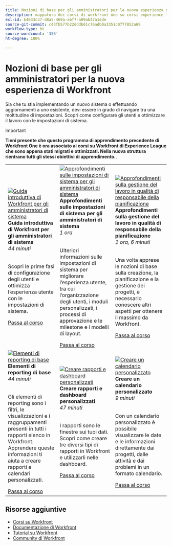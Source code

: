 ```yaml
---
title: Nozioni di base per gli amministratori per la nuova esperienza di Workfront
description: mappatura dei corsi di workfront one su corsi experience league
exl-id: b4033c37-d8a5-469a-abf7-a09ab47a1ede
source-git-commit: c43fb577b22dddb61c76adb0a3351c0777852a69
workflow-type: ht
source-wordcount: '356'
ht-degree: 100%

---
```


# Nozioni di base per gli amministratori per la nuova esperienza di Workfront

Sia che tu stia implementando un nuovo sistema o effettuando aggiornamenti a uno esistente, devi essere in grado di navigare tra una moltitudine di impostazioni. Scopri come configurare gli utenti e ottimizzare il lavoro con le impostazioni di sistema.

>[!IMPORTANT]
>
>**Tieni presente che questo programma di apprendimento precedente di Workfront One è ora associato ai corsi su Workfront di Experience League che sono appena stati migrati e ottimizzati.  Nella nuova struttura rientrano tutti gli stessi obiettivi di apprendimento.**.

<table>
  <tr>
   <td>
      <a href="https://experienceleague.adobe.com/?recommended=Workfront-A-1-2022.1.admin">
      <img alt="Guida introduttiva di Workfront per gli amministratori di sistema" src="https://cdn.experienceleague.adobe.com/thumb/get-started-with-workfront-for-system-administrators.png"/>
      </a>
      <div>
         <strong>Guida introduttiva di Workfront per gli amministratori di sistema</strong></a>
         <br/><em>44 minuti</em>
      </div>
      <p>
        <br/>
         Scopri le prime fasi di configurazione degli utenti e ottimizza l’esperienza utente con le impostazioni di sistema.
      </p>
      <a  rel="noreferrer" target="_blank" href="https://experienceleague.adobe.com/?recommended=Workfront-A-1-2022.1.admin" class="spectrum-Button spectrum-Button--primary spectrum-Button--sizeM">
      <span class="spectrum-Button-label has-no-wrap has-text-weight-bold">Passa al corso</span>
      </a>
   </td>   
   <td>
      <a href="https://experienceleague.adobe.com/?recommended=Workfront-A-1-2022.2.admin">
      <img alt="Approfondimenti sulle impostazioni di sistema per gli amministratori di sistema" src="https://cdn.experienceleague.adobe.com/thumb/further-your-system-settings-knowledge-for-system-administrators.png"/>
      </a>
      <div>
         <strong>Approfondimenti sulle impostazioni di sistema per gli amministratori di sistema</strong></a>
         <br/><em>1 ora</em>
      </div>
      <p>
        <br/>
         Ulteriori informazioni sulle impostazioni di sistema per migliorare l’esperienza utente, tra cui l’organizzazione degli utenti, i moduli personalizzati, i processi di approvazione e le milestone e i modelli di layout.
      </p>
      <a  rel="noreferrer" target="_blank" href="https://experienceleague.adobe.com/?recommended=Workfront-A-1-2022.2.admin" class="spectrum-Button spectrum-Button--primary spectrum-Button--sizeM">
      <span class="spectrum-Button-label has-no-wrap has-text-weight-bold">Passa al corso</span>
      </a>
   </td>
    <td>
      <a href="https://experienceleague.adobe.com/?recommended=Workfront-U-1-2022.3.planners">
      <img alt="Approfondimenti sulla gestione del lavoro in qualità di responsabile della pianificazione" src="https://cdn.experienceleague.adobe.com/thumb/further-understanding-of-managing-work-as-a-planner.png"/>
      </a>
      <div>
         <strong>Approfondimenti sulla gestione del lavoro in qualità di responsabile della pianificazione</strong></a>
         <br/><em>1 ora, 6 minuti</em>
      </div>
      <p>
        <br/>
         Una volta apprese le nozioni di base sulla creazione, la pianificazione e la gestione dei progetti, è necessario conoscere altri aspetti per ottenere il massimo da Workfront.
      </p>
      <a  rel="noreferrer" target="_blank" href="https://experienceleague.adobe.com/?recommended=Workfront-U-1-2022.3.planners" class="spectrum-Button spectrum-Button--primary spectrum-Button--sizeM">
      <span class="spectrum-Button-label has-no-wrap has-text-weight-bold">Passa al corso</span>
      </a>
   </td>
  </tr>
  <tr>
   <td>
      <a href="https://experienceleague.adobe.com/?recommended=Workfront-U-1-2022.1.reporting">
      <img alt="Elementi di reporting di base" src="https://cdn.experienceleague.adobe.com/thumb/basic-reporting-elements.png"/>
      </a>
      <div>
         <strong>Elementi di reporting di base</strong></a>
         <br/><em>44 minuti</em>
      </div>
      <p>
        <br/>
         Gli elementi di reporting sono i filtri, le visualizzazioni e i raggruppamenti presenti in tutti i rapporti elenco in Workfront. Apprendere queste informazioni ti aiuta a creare rapporti e calendari personalizzati.
      </p>
      <a  rel="noreferrer" target="_blank" href="https://experienceleague.adobe.com/?recommended=Workfront-U-1-2022.1.reporting" class="spectrum-Button spectrum-Button--primary spectrum-Button--sizeM">
      <span class="spectrum-Button-label has-no-wrap has-text-weight-bold">Passa al corso</span>
      </a>
   </td>
   <td>
      <a href="https://experienceleague.adobe.com/?recommended=Workfront-U-1-2022.3.reporting">
      <img alt="Creare rapporti e dashboard personalizzati" src="https://cdn.experienceleague.adobe.com/thumb/create-custom-reports-and-dashboards.png"/>
      </a>
      <div>
         <strong>Creare rapporti e dashboard personalizzati</strong></a>
         <br/><em>47 minuti</em>
      </div>
      <p>
        <br/>
         I rapporti sono le finestre sui tuoi dati. Scopri come creare tre diversi tipi di rapporti in Workfront e utilizzarli nelle dashboard.
      </p>
      <a  rel="noreferrer" target="_blank" href="https://experienceleague.adobe.com/?recommended=Workfront-U-1-2022.3.reporting" class="spectrum-Button spectrum-Button--primary spectrum-Button--sizeM">
      <span class="spectrum-Button-label has-no-wrap has-text-weight-bold">Passa al corso</span>
      </a>
   </td>
   <td>
      <a href="https://experienceleague.adobe.com/?recommended=Workfront-U-1-2022.4.reporting">
      <img alt="Creare un calendario personalizzato" src="https://cdn.experienceleague.adobe.com/thumb/create-a-custom-calendar.png"/>
      </a>
      <div>
         <strong>Creare un calendario personalizzato</strong></a>
         <br/><em>9 minuti</em>
      </div>
      <p>
        <br/>
         Con un calendario personalizzato è possibile visualizzare le date e le informazioni direttamente dai progetti, dalle attività e dai problemi in un formato calendario.
      </p>
      <a  rel="noreferrer" target="_blank" href="https://experienceleague.adobe.com/?recommended=Workfront-U-1-2022.4.reporting" class="spectrum-Button spectrum-Button--primary spectrum-Button--sizeM">
      <span class="spectrum-Button-label has-no-wrap has-text-weight-bold">Passa al corso</span>
      </a>
   </td>      
  </tr>

</table>

## Risorse aggiuntive

* [Corsi su Workfront](https://experienceleague.adobe.com/?lang=it&amp;Solution=Workfront#courses)
* [Documentazione di Workfront](https://experienceleague.adobe.com/docs/workfront.html?lang=it)
* [Tutorial su Workfront](https://experienceleague.adobe.com/docs/workfront-learn/tutorials-workfront/home.html?lang=it)
* [Community di Workfront](https://experienceleaguecommunities.adobe.com/t5/workfront/ct-p/workfront)
